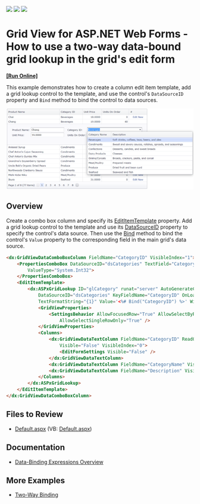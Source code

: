 <!-- default badges list -->
![](https://img.shields.io/endpoint?url=https://codecentral.devexpress.com/api/v1/VersionRange/128543800/15.1.3%2B)
[![](https://img.shields.io/badge/Open_in_DevExpress_Support_Center-FF7200?style=flat-square&logo=DevExpress&logoColor=white)](https://supportcenter.devexpress.com/ticket/details/E2979)
[![](https://img.shields.io/badge/📖_How_to_use_DevExpress_Examples-e9f6fc?style=flat-square)](https://docs.devexpress.com/GeneralInformation/403183)
<!-- default badges end -->
# Grid View for ASP.NET Web Forms - How to use a two-way data-bound grid lookup in the grid's edit form
<!-- run online -->
**[[Run Online]](https://codecentral.devexpress.com/128543800/)**
<!-- run online end -->

This example demonstrates how to create a column edit item template, add a grid lookup control to the template, and use the control's `DataSourceID` property and `Bind` method to bind the control to data sources.

![Two-way data-bound grid lookup](TwoWayDataBoundGridLookup.png)

## Overview

Create a combo box column and specify its [EditItemTemplate](https://docs.devexpress.com/AspNet/DevExpress.Web.GridViewDataColumn.EditItemTemplate) property. Add a grid lookup control to the template and use its [DataSourceID](https://docs.devexpress.com/AspNet/DevExpress.Web.ASPxGridLookup.DataSourceID) property to specify the control's data source. Then use the [Bind](https://learn.microsoft.com/en-us/previous-versions/aspnet/ms178366(v=vs.100)#using-the-bind-method) method to bind the control's `Value` property to the corresponding field in the main grid's data source.

```aspx
<dx:GridViewDataComboBoxColumn FieldName="CategoryID" VisibleIndex="1">
    <PropertiesComboBox DataSourceID="dsCategories" TextField="CategoryName" ValueField="CategoryID"
        ValueType="System.Int32">
    </PropertiesComboBox>
    <EditItemTemplate>
        <dx:ASPxGridLookup ID="glCategory" runat="server" AutoGenerateColumns="False" 
            DataSourceID="dsCategories" KeyFieldName="CategoryID" OnLoad="glCategory_Load" 
            TextFormatString="{1}" Value='<%# Bind("CategoryID") %>' Width="260px">
            <GridViewProperties>
                <SettingsBehavior AllowFocusedRow="True" AllowSelectByRowClick="True" 
                    AllowSelectSingleRowOnly="True" />
            </GridViewProperties>
            <Columns>
                <dx:GridViewDataTextColumn FieldName="CategoryID" ReadOnly="True" 
                    Visible="False" VisibleIndex="0">
                    <EditFormSettings Visible="False" />
                </dx:GridViewDataTextColumn>
                <dx:GridViewDataTextColumn FieldName="CategoryName" VisibleIndex="1" />
                <dx:GridViewDataTextColumn FieldName="Description" VisibleIndex="2" />
            </Columns>
        </dx:ASPxGridLookup>
    </EditItemTemplate>
</dx:GridViewDataComboBoxColumn>
```

## Files to Review

* [Default.aspx](./CS/WebSite/Default.aspx) (VB: [Default.aspx](./VB/WebSite/Default.aspx))

## Documentation

* [Data-Binding Expressions Overview](https://learn.microsoft.com/en-us/previous-versions/aspnet/ms178366(v=vs.100))

## More Examples

* [Two-Way Binding](https://demos.devexpress.com/ASPxGridViewDemos/GridEditing/TwoWayBinding.aspx)
